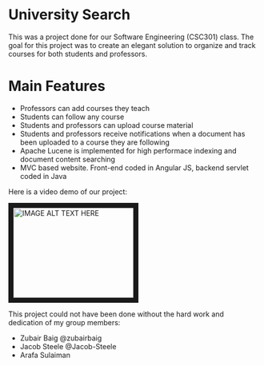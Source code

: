 # University Search

This was a project done for our Software Engineering (CSC301) class. The goal for this project was to create an elegant solution to organize and track courses for both students and professors.

# Main Features

- Professors can add courses they teach
- Students can follow any course
- Students and professors can upload course material
- Students and professors receive notifications when a document has been uploaded to a course they are following
- Apache Lucene is implemented for high performace indexing and document content searching
- MVC based website. Front-end coded in Angular JS, backend servlet coded in Java

Here is a video demo of our project:

<a href="http://www.youtube.com/watch?feature=player_embedded&v=A9wque_JOuU
" target="_blank"><img src="http://img.youtube.com/vi/A9wque_JOuU/0.jpg" 
alt="IMAGE ALT TEXT HERE" width="240" height="180" border="10" /></a>

This project could not have been done without the hard work and dedication of my group members:

- Zubair Baig @zubairbaig
- Jacob Steele @Jacob-Steele
- Arafa Sulaiman
